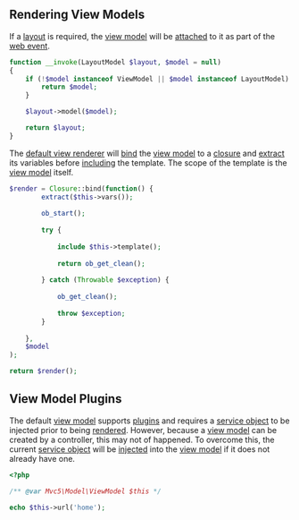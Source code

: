 ## Rendering View Models
If a [layout](https://github.com/mvc5/mvc5/blob/master/src/Model/ViewLayout.php) is required, the [view model](https://github.com/mvc5/mvc5/blob/master/src/Model/ViewModel.php) will be [attached](https://github.com/mvc5/mvc5/blob/master/src/View/Layout/Model.php#L24) to it as part of the [web event](https://github.com/mvc5/mvc5/blob/master/config/event.php#L31).

```php
function __invoke(LayoutModel $layout, $model = null)
{
    if (!$model instanceof ViewModel || $model instanceof LayoutModel) {
        return $model;
    }

    $layout->model($model);

    return $layout;
}
```

The [default view renderer](https://github.com/mvc5/mvc5/blob/master/src/View/Template/Render.php) will [bind](http://php.net/manual/en/closure.bind.php) the [view model](https://github.com/mvc5/mvc5/blob/master/src/Model/ViewModel.php) to a [closure](http://php.net/manual/en/class.closure.php) and [extract](http://php.net/manual/en/function.extract.php) its variables before [including](http://php.net/manual/en/function.include.php) the template. The scope of the template is the [view model](https://github.com/mvc5/mvc5/blob/master/src/Model/ViewModel.php) itself.

```php
$render = Closure::bind(function() {
        extract($this->vars());
        
        ob_start();
        
        try {
        
            include $this->template();
        
            return ob_get_clean();
        
        } catch (Throwable $exception) {
        
            ob_get_clean();
        
            throw $exception;
        }
        
    },
    $model
);

return $render();
```

## View Model Plugins
The default [view model](https://github.com/mvc5/mvc5/blob/master/src/Model/ViewModel.php) supports [plugins](https://github.com/mvc5/mvc5/blob/master/config/service.php) and requires a [service object](https://github.com/mvc5/mvc5/blob/master/src/Service/Service.php) to be injected prior to being [rendered](https://github.com/mvc5/mvc5/blob/master/src/View/Template/Render.php). However, because a [view model](https://github.com/mvc5/mvc5/blob/master/src/Model/ViewModel.php) can be created by a controller, this may not of happened. To overcome this, the current [service object](https://github.com/mvc5/mvc5/blob/master/src/Service/Service.php) will be [injected](https://github.com/mvc5/mvc5/blob/master/src/View/Template/Render.php#L53) into the [view model](https://github.com/mvc5/mvc5/blob/master/src/Model/ViewModel.php) if it does not already have one.

```php
<?php

/** @var Mvc5\Model\ViewModel $this */

echo $this->url('home');
```
